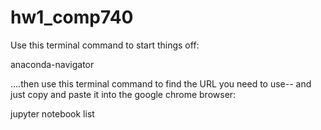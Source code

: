 # hw1_comp740

Use this terminal command to start things off:


anaconda-navigator


....then use this terminal command to find the URL you need to use-- and just copy and paste it into the google chrome browser:

jupyter notebook list


